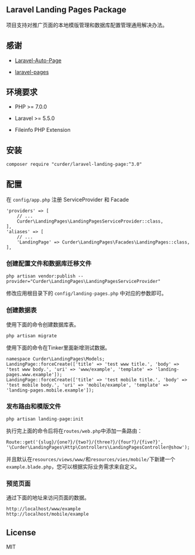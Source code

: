 ## Laravel Landing Pages Package

项目支持对推广页面的本地模版管理和数据库配置管理通用解决办法。


## 感谢

* [Laravel-Auto-Page](https://github.com/Mombuyish/Laravel-Auto-Page)

* [laravel-pages](https://github.com/Jeroen-G/laravel-pages)

## 环境要求

* PHP >= 7.0.0

* Laravel >= 5.5.0

* Fileinfo PHP Extension

## 安装

```
composer require "curder/laravel-landing-page:^3.0"
```

## 配置

在 `config/app.php` 注册 ServiceProvider 和 Facade

```
'providers' => [
    // ...
    Curder\LandingPages\LandingPagesServiceProvider::class,
],
'aliases' => [
    // ...
    'LandingPage' => Curder\LandingPages\Facades\LandingPages::class,
],

```

### 创建配置文件和数据库迁移文件
```
php artisan vendor:publish --provider="Curder\LandingPages\LandingPagesServiceProvider"
```

修改应用根目录下的 `config/landing-pages.php` 中对应的参数即可。


### 创建数据表

使用下面的命令创建数据库表。

```
php artisan migrate
```

使用下面的命令在Tinker里面新增测试数据。

```
namespace Curder\LandingPages\Models;
LandingPage::forceCreate(['title' => 'test www title.', 'body' => 'test www body.', 'uri' => 'www/example', 'template' => 'landing-pages.www.example']);
LandingPage::forceCreate(['title' => 'test mobile title.', 'body' => 'test mobile body.', 'uri' => 'mobile/example', 'template' => 'landing-pages.mobile.example']);
```



### 发布路由和模版文件

```
php artisan landing-page:init
```

执行完上面的命令后将在`routes/web.php`中添加一条路由：

```
Route::get('{slug}/{one?}/{two?}/{three?}/{four?}/{five?}', '\Curder\LandingPages\Http\Controllers\LandingPagesController@show');
```

并且默认在`resources/views/www/`和`resources/vies/mobile/`下新建一个`example.blade.php`，您可以根据实际业务需求来自定义。

### 预览页面

通过下面的地址来访问页面的数据。

```
http://localhost/www/example
http://localhost/mobile/example
```

## License

MIT
